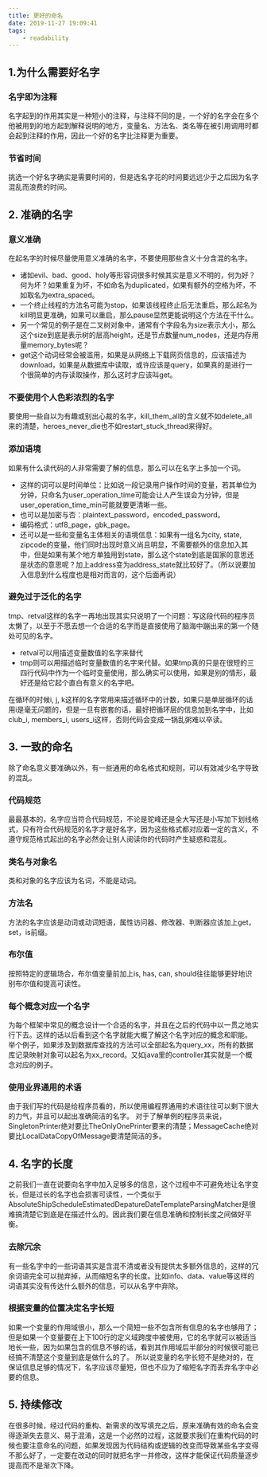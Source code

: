```yaml
---
title: 更好的命名
date: 2019-11-27 19:09:41
tags:
    - readability
---
```


## 1.为什么需要好名字

### 名字即为注释

名字起到的作用其实是一种短小的注释，与注释不同的是，一个好的名字会在多个他被用到的地方起到解释说明的地方，变量名、方法名、类名等在被引用调用时都会起到注释的作用，因此一个好的名字比注释更为重要。

### 节省时间

挑选一个好名字确实是需要时间的，但是选名字花的时间要远远少于之后因为名字混乱而浪费的时间。
<!-- more -->

## 2. 准确的名字

### 意义准确

在起名字的时候尽量使用意义准确的名字，不要使用那些含义十分含混的名字。

- 诸如evil、bad、good、holy等形容词很多时候其实是意义不明的，何为好？何为坏？如果重复为坏，不如命名为duplicated，如果有额外的空格为坏，不如取名为extra_spaced。
- 一个终止线程的方法名可能为stop，如果该线程终止后无法重启，那么起名为kill明显更准确，如果可以重启，那么pause显然更能说明这个方法在干什么。
- 另一个常见的例子是在二叉树对象中，通常有个字段名为size表示大小，那么这个size到底是表示树的层高height，还是节点数量num_nodes，还是内存用量memory_bytes呢？
- get这个动词经常会被滥用，如果是从网络上下载网页信息的，应该描述为download，如果是从数据库中读取，或许应该是query，如果真的是进行一个很简单的内存读取操作，那么这时才应该叫get。

### 不要使用个人色彩浓烈的名字 

要使用一些自以为有趣或别出心裁的名字，kill_them_all的含义就不如delete_all来的清楚，heroes_never_die也不如restart_stuck_thread来得好。

### 添加语境

如果有什么读代码的人非常需要了解的信息，那么可以在名字上多加一个词。

- 这样的词可以是时间单位：比如说一段记录用户操作时间的变量，若其单位为分钟，只命名为user_operation_time可能会让人产生误会为分钟，但是user_operation_time_min可能就要更清晰一些。
- 也可以是加密与否：plaintext_password，encoded_password。
- 编码格式：utf8_page，gbk_page。
- 还可以是一些和变量名主体相关的语境信息：如果有一组名为city, state, zipcode的变量，他们同时出现时意义尚且明显，不需要额外的信息加入其中，但是如果有某个地方单独用到state，那么这个state到底是国家的意思还是状态的意思呢？加上address变为address_state就比较好了。（所以说要加入信息到什么程度也是相对而言的，这个后面再说）

### 避免过于泛化的名字

tmp、retval这样的名字一再地出现其实只说明了一个问题：写这段代码的程序员太懒了，以至于不愿去想一个合适的名字而是直接使用了脑海中蹦出来的第一个随处可见的名字。

- retval可以用描述变量数值的名字来替代
- tmp则可以用描述临时变量数值的名字来代替。如果tmp真的只是在很短的三四行代码中作为一个临时变量使用，那么确实可以使用，如果是别的情形，最好还是给它起个直白有意义的名字吧。

在循环的时候i, j, k这样的名字常用来描述循环中的计数，如果只是单层循环的话用i是毫无问题的，但是一旦有嵌套的话，最好把循环层的信息加到名字中，比如club_i, members_i, users_i这样，否则代码会变成一锅乱粥难以卒读。

## 3. 一致的命名

除了命名意义要准确以外，有一些通用的命名格式和规则，可以有效减少名字导致的混乱。

### 代码规范

最最基本的，名字应当符合代码规范，不论是驼峰还是全大写还是小写加下划线格式，只有符合代码规范的名字才是好名字，因为这些格式都对应着一定的含义，不遵守规范格式起出的名字必然会让别人阅读你的代码时产生疑惑和混乱。

### 类名与对象名

类和对象的名字应该为名词，不能是动词。

### 方法名

方法的名字应该是动词或动词短语，属性访问器、修改器、判断器应该加上get，set，is前缀。

### 布尔值

按照特定的逻辑场合，布尔值变量前加上is, has, can, should往往能够更好地识别布尔值和提高可读性。

### 每个概念对应一个名字

为每个框架中常见的概念设计一个合适的名字，并且在之后的代码中以一贯之地实行下去。这样的话以后看到这个名字就能大概了解这个名字对应的概念和职能。
举个例子，如果涉及到数据库查找的方法可以全部起名为query_xx，所有的数据库记录映射对象可以起名为xx_record。又如java里的controller其实就是一个概念对应的例子。

### 使用业界通用的术语

由于我们写的代码是给程序员看的，所以使用编程界通用的术语往往可以剩下很大的力气，并且可以起出准确简洁的名字。
对于了解单例的程序员来说，SingletonPrinter绝对要比TheOnlyOnePrinter要来的清楚；MessageCache绝对要比LocalDataCopyOfMessage要清楚简洁的多。

## 4. 名字的长度

之前我们一直在说要向名字中加入足够多的信息，这个过程中不可避免地让名字变长，但是过长的名字也会损害可读性，一个类似于AbsoluteShipScheduleEstimatedDepatureDateTemplateParsingMatcher是很难搞清楚它到底是在描述什么的。因此我们要在信息准确和控制长度之间做好平衡。

### 去除冗余

有一些名字中的一些词语其实是含混不清或者没有提供太多额外信息的，这样的冗余词语完全可以抛弃掉，从而缩短名字的长度。比如info、data、value等这样的词语其实没有传达什么额外的信息，可以从名字中弃除。

### 根据变量的位置决定名字长短

如果一个变量的作用域很小，那么一个简短一些不包含所有信息的名字也够用了；但是如果一个变量要在上下100行的定义域跨度中被使用，它的名字就可以被适当地长一些，因为如果包含的信息不够的话，看到其作用域后半部分的时候很可能已经搞不清楚这个变量到底是做什么的了。
所以说变量的名字长短不是绝对的，在保证信息足够的情况下，名字应该尽量短，但也不应为了缩短名字而丢弃名字中必要的信息。

## 5. 持续修改

在很多时候，经过代码的重构、新需求的改写填充之后，原来准确有效的命名会变得逐渐失去意义、易于混淆，这是一个必然的过程，这就要求我们在重构代码的时候也要注意命名的问题，如果发现因为代码结构或逻辑的改变而导致某些名字变得不那么好了，一定要在改动的同时就把名字一并修改，这样才能保证代码质量逐步提高而不是渐次下降。
